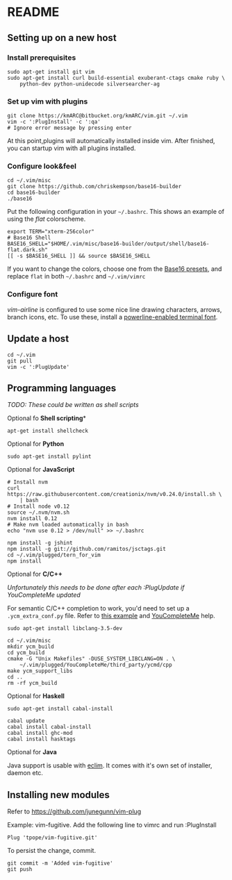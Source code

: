 README
======

Setting up on a new host
------------------------

### Install prerequisites

    sudo apt-get install git vim
    sudo apt-get install curl build-essential exuberant-ctags cmake ruby \
        python-dev python-unidecode silversearcher-ag

### Set up vim with plugins

    git clone https://kmARC@bitbucket.org/kmARC/vim.git ~/.vim
    vim -c ':PlugInstall' -c ':qa'
    # Ignore error message by pressing enter

At this point,plugins will automatically installed inside vim. After finished, 
you can startup vim with all plugins installed.

### Configure look&feel

    cd ~/.vim/misc
    git clone https://github.com/chriskempson/base16-builder
    cd base16-builder
    ./base16

Put the following configuration in your `~/.bashrc`. This shows an example of 
using the *flat* colorscheme.

    export TERM="xterm-256color"
    # Base16 Shell
    BASE16_SHELL="$HOME/.vim/misc/base16-builder/output/shell/base16-flat.dark.sh"
    [[ -s $BASE16_SHELL ]] && source $BASE16_SHELL

If you want to change the colors, choose one from the [Base16 
presets](chriskempson.github.io/base16/), and replace `flat` in both `~/.bashrc` 
and `~/.vim/vimrc`

### Configure font

*vim-airline* is configured to use some nice line drawing characters, arrows, 
branch icons, etc. To use these, install a [powerline-enabled terminal 
font](https://github.com/powerline/fonts).


Update a host
-------------

    cd ~/.vim
    git pull
    vim -c ':PlugUpdate'

Programming languages
---------------------
*TODO: These could be written as shell scripts*

Optional fo **Shell scripting***

    apt-get install shellcheck

Optional for **Python**

    sudo apt-get install pylint

Optional for **JavaScript**

    # Install nvm
    curl https://raw.githubusercontent.com/creationix/nvm/v0.24.0/install.sh \
        | bash
    # Install node v0.12
    source ~/.nvm/nvm.sh
    nvm install 0.12
    # Make nvm loaded automatically in bash
    echo "nvm use 0.12 > /dev/null" >> ~/.bashrc

    npm install -g jshint
    npm install -g git://github.com/ramitos/jsctags.git
    cd ~/.vim/plugged/tern_for_vim
    npm install

Optional for **C/C++**

*Unfortunately this needs to be done after each :PlugUpdate if YouCompleteMe 
updated*

For semantic C/C++ completion to work, you'd need to set up a 
`.ycm_extra_conf.py` file. Refer to [this example][1] and [YouCompleteMe][2] 
help.

    sudo apt-get install libclang-3.5-dev

    cd ~/.vim/misc
    mkdir ycm_build
    cd ycm_build
    cmake -G "Unix Makefiles" -DUSE_SYSTEM_LIBCLANG=ON . \
        ~/.vim/plugged/YouCompleteMe/third_party/ycmd/cpp
    make ycm_support_libs
    cd ..
    rm -rf ycm_build


Optional for **Haskell**

    sudo apt-get install cabal-install

    cabal update
    cabal install cabal-install
    cabal install ghc-mod
    cabal install hasktags

Optional for **Java**

Java support is usable with [eclim](elim.org). It comes with it's own set of 
installer, daemon etc.

Installing new modules
----------------------

Refer to https://github.com/junegunn/vim-plug

Example: vim-fugitive. Add the following line to vimrc and run :PlugInstall

    Plug 'tpope/vim-fugitive.git'

To persist the change, commit.

    git commit -m 'Added vim-fugitive'
    git push

[1]: 
(https://raw.githubusercontent.com/Valloric/ycmd/master/cpp/ycm/.ycm_extra_conf.py)
[2]: 
(https://github.com/Valloric/YouCompleteMe#c-family-semantic-completion-engine-usage)

